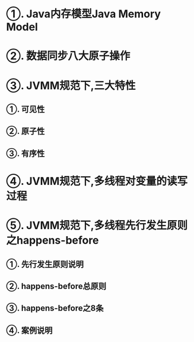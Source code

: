 
# ①. Java内存模型Java Memory Model


# ②. 数据同步八大原子操作



# ③. JVMM规范下,三大特性



## ①. 可见性




## ②. 原子性




## ③. 有序性



# ④. JVMM规范下,多线程对变量的读写过程



# ⑤. JVMM规范下,多线程先行发生原则之happens-before




## ①. 先行发生原则说明




## ②. happens-before总原则




## ③. happens-before之8条




## ④. 案例说明






